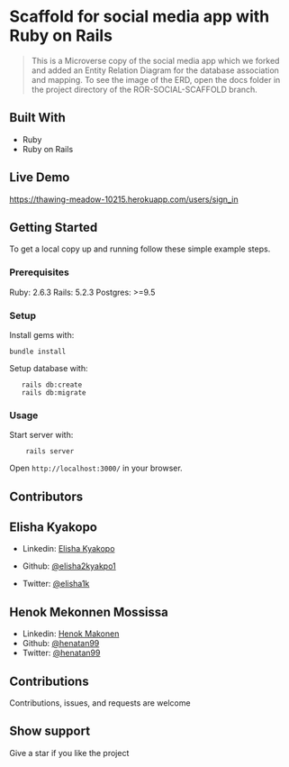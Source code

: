 # Scaffold for social media app with Ruby on Rails

> This is a Microverse copy of the social media app which we forked and added an Entity Relation Diagram for the database association and mapping. To see the image of the ERD, open the docs folder in the project directory of the ROR-SOCIAL-SCAFFOLD branch.

## Built With

- Ruby
- Ruby on Rails

## Live Demo

https://thawing-meadow-10215.herokuapp.com/users/sign_in

## Getting Started

To get a local copy up and running follow these simple example steps.

### Prerequisites

Ruby: 2.6.3
Rails: 5.2.3
Postgres: >=9.5

### Setup

Install gems with:

```
bundle install
```

Setup database with:

```
   rails db:create
   rails db:migrate
```

### Usage

Start server with:

```
    rails server
```

Open `http://localhost:3000/` in your browser.

## Contributors

## Elisha Kyakopo

- Linkedin: [Elisha Kyakopo](https://www.linkedin.com/in/elisha-kyakopo/)
  
- Github: [@elisha2kyakpo1](https://github.com/elisha2kyakpo1)
- Twitter: [@elisha1k](https://twitter.com/Elisha1k)

## Henok Mekonnen Mossissa

- Linkedin: [Henok Makonen](https://www.linkedin.com/in/henok-mekonnen-2a251613/)
- Github: [@henatan99](https://github.com/henatan99)
- Twitter: [@henatan99](https://twitter.com/henatan99)

## Contributions

Contributions, issues, and requests are welcome

## Show support

Give a star if you like the project
